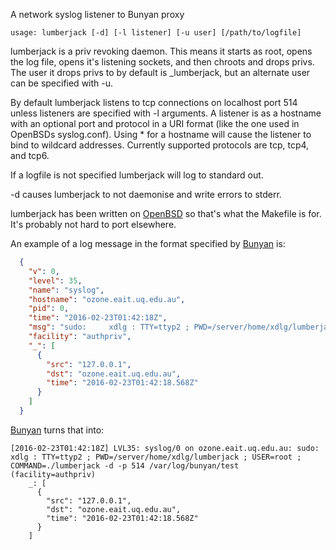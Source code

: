 A network syslog listener to Bunyan proxy

```
usage: lumberjack [-d] [-l listener] [-u user] [/path/to/logfile]
```

lumberjack is a priv revoking daemon. This means it starts as root,
opens the log file, opens it's listening sockets, and then chroots
and drops privs. The user it drops privs to by default is _lumberjack,
but an alternate user can be specified with -u.

By default lumberjack listens to tcp connections on localhost port
514 unless listeners are specified with -l arguments. A listener
is as a hostname with an optional port and protocol in a URI format
(like the one used in OpenBSDs syslog.conf). Using * for a hostname
will cause the listener to bind to wildcard addresses.  Currently
supported protocols are tcp, tcp4, and tcp6.

If a logfile is not specified lumberjack will log to standard out.

-d causes lumberjack to not daemonise and write errors to stderr.

lumberjack has been written on [OpenBSD](http://www.openbsd.org/)
so that's what the Makefile is for. It's probably not hard to port
elsewhere.

An example of a log message in the format specified by
[Bunyan](https://github.com/trentm/node-bunyan#core-fields) is:

```json
  {
    "v": 0,
    "level": 35,
    "name": "syslog",
    "hostname": "ozone.eait.uq.edu.au",
    "pid": 0,
    "time": "2016-02-23T01:42:18Z",
    "msg": "sudo:     xdlg : TTY=ttyp2 ; PWD=/server/home/xdlg/lumberjack ; USER=root ; COMMAND=./lumberjack -d -p 514 /var/log/bunyan/test",
    "facility": "authpriv",
    "_": [
      {
        "src": "127.0.0.1",
        "dst": "ozone.eait.uq.edu.au",
        "time": "2016-02-23T01:42:18.568Z"
      }
    ]
  }
```

[Bunyan](https://github.com/trentm/node-bunyan) turns that into:

```
[2016-02-23T01:42:18Z] LVL35: syslog/0 on ozone.eait.uq.edu.au: sudo:     xdlg : TTY=ttyp2 ; PWD=/server/home/xdlg/lumberjack ; USER=root ; COMMAND=./lumberjack -d -p 514 /var/log/bunyan/test (facility=authpriv)
    _: [
      {
        "src": "127.0.0.1",
        "dst": "ozone.eait.uq.edu.au",
        "time": "2016-02-23T01:42:18.568Z"
      }
    ]
```
